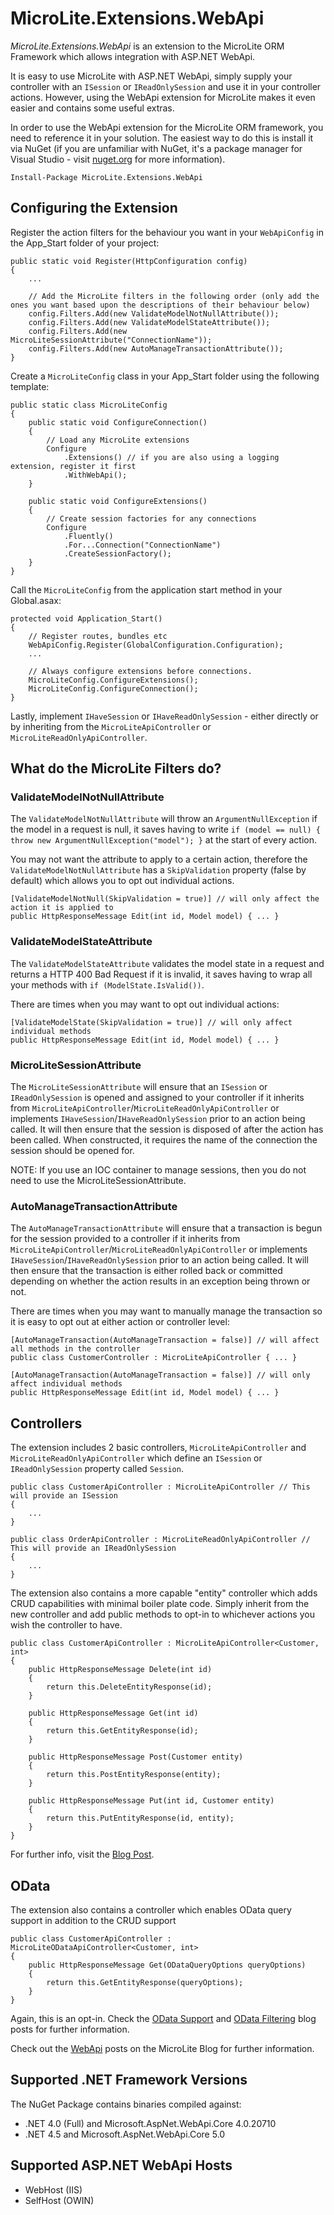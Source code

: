 MicroLite.Extensions.WebApi
===========================

_MicroLite.Extensions.WebApi_ is an extension to the MicroLite ORM Framework which allows integration with ASP.NET WebApi.

It is easy to use MicroLite with ASP.NET WebApi, simply supply your controller with an `ISession` or `IReadOnlySession` and use it in your controller actions. However, using the WebApi extension for MicroLite makes it even easier and contains some useful extras.

In order to use the WebApi extension for the MicroLite ORM framework, you need to reference it in your solution. The easiest way to do this is install it via NuGet (if you are unfamiliar with NuGet, it's a package manager for Visual Studio - visit [nuget.org](http://www.nuget.org/) for more information).

    Install-Package MicroLite.Extensions.WebApi

## Configuring the Extension

Register the action filters for the behaviour you want in your `WebApiConfig` in the App_Start folder of your project:

    public static void Register(HttpConfiguration config)
    {
        ...

        // Add the MicroLite filters in the following order (only add the ones you want based upon the descriptions of their behaviour below)
        config.Filters.Add(new ValidateModelNotNullAttribute());
        config.Filters.Add(new ValidateModelStateAttribute());
        config.Filters.Add(new MicroLiteSessionAttribute("ConnectionName"));
        config.Filters.Add(new AutoManageTransactionAttribute());
    }

Create a `MicroLiteConfig` class in your App_Start folder using the following template:

    public static class MicroLiteConfig
    {
        public static void ConfigureConnection()
        {
            // Load any MicroLite extensions
            Configure
                .Extensions() // if you are also using a logging extension, register it first
                .WithWebApi();
        }

        public static void ConfigureExtensions()
        {
            // Create session factories for any connections
            Configure
                .Fluently()
                .For...Connection("ConnectionName")
                .CreateSessionFactory();
        }
    }

Call the `MicroLiteConfig` from the application start method in your Global.asax:

    protected void Application_Start()
    {
        // Register routes, bundles etc
        WebApiConfig.Register(GlobalConfiguration.Configuration);
        ...

        // Always configure extensions before connections.
        MicroLiteConfig.ConfigureExtensions();
        MicroLiteConfig.ConfigureConnection();
    }

Lastly, implement `IHaveSession` or `IHaveReadOnlySession` - either directly or by inheriting from the `MicroLiteApiController` or `MicroLiteReadOnlyApiController`.

## What do the MicroLite Filters do?

### ValidateModelNotNullAttribute

The `ValidateModelNotNullAttribute` will throw an `ArgumentNullException` if the model in a request is null, it saves having to write `if (model == null) { throw new ArgumentNullException("model"); }` at the start of every action.

You may not want the attribute to apply to a certain action, therefore the `ValidateModelNotNullAttribute` has a `SkipValidation` property (false by default) which allows you to opt out individual actions.

    [ValidateModelNotNull(SkipValidation = true)] // will only affect the action it is applied to
    public HttpResponseMessage Edit(int id, Model model) { ... }

### ValidateModelStateAttribute

The `ValidateModelStateAttribute` validates the model state in a request and returns a HTTP 400 Bad Request if it is invalid, it saves having to wrap all your methods with `if (ModelState.IsValid())`.

There are times when you may want to opt out individual actions:

    [ValidateModelState(SkipValidation = true)] // will only affect individual methods
    public HttpResponseMessage Edit(int id, Model model) { ... }

### MicroLiteSessionAttribute

The `MicroLiteSessionAttribute` will ensure that an `ISession` or `IReadOnlySession` is opened and assigned to your controller if it inherits from `MicroLiteApiController`/`MicroLiteReadOnlyApiController` or implements `IHaveSession`/`IHaveReadOnlySession` prior to an action being called. It will then ensure that the session is disposed of after the action has been called. When constructed, it requires the name of the connection the session should be opened for.

NOTE: If you use an IOC container to manage sessions, then you do not need to use the MicroLiteSessionAttribute.

### AutoManageTransactionAttribute

The `AutoManageTransactionAttribute` will ensure that a transaction is begun for the session provided to a controller if it inherits from `MicroLiteApiController`/`MicroLiteReadOnlyApiController` or implements `IHaveSession`/`IHaveReadOnlySession` prior to an action being called. It will then ensure that the transaction is either rolled back or committed depending on whether the action results in an exception being thrown or not.

There are times when you may want to manually manage the transaction so it is easy to opt out at either action or controller level:

    [AutoManageTransaction(AutoManageTransaction = false)] // will affect all methods in the controller
    public class CustomerController : MicroLiteApiController { ... }

    [AutoManageTransaction(AutoManageTransaction = false)] // will only affect individual methods
    public HttpResponseMessage Edit(int id, Model model) { ... }

## Controllers

The extension includes 2 basic controllers, `MicroLiteApiController` and `MicroLiteReadOnlyApiController` which define an `ISession` or `IReadOnlySession` property called `Session`.

    public class CustomerApiController : MicroLiteApiController // This will provide an ISession
    {
        ...
    }

    public class OrderApiController : MicroLiteReadOnlyApiController // This will provide an IReadOnlySession
    {
        ...
    }

The extension also contains a more capable "entity" controller which adds CRUD capabilities with minimal boiler plate code. Simply inherit from the new controller and add public methods to opt-in to whichever actions you wish the controller to have.

    public class CustomerApiController : MicroLiteApiController<Customer, int>
    {
        public HttpResponseMessage Delete(int id)
        {
            return this.DeleteEntityResponse(id);
        }

        public HttpResponseMessage Get(int id)
        {
            return this.GetEntityResponse(id);
        }

        public HttpResponseMessage Post(Customer entity)
        {
            return this.PostEntityResponse(entity);
        }

        public HttpResponseMessage Put(int id, Customer entity)
        {
            return this.PutEntityResponse(id, entity);
        }
    }

For further info, visit the [Blog Post](http://microliteorm.wordpress.com/2013/08/26/webapi-3-0-microliteapicontroller-update/).

## OData

The extension also contains a controller which enables OData query support in addition to the CRUD support

    public class CustomerApiController : MicroLiteODataApiController<Customer, int>
    {
        public HttpResponseMessage Get(ODataQueryOptions queryOptions)
        {
            return this.GetEntityResponse(queryOptions);
        }
    }

Again, this is an opt-in. Check the [OData Support](http://microliteorm.wordpress.com/2013/09/04/webapi-3-0-odata-support/) and [OData Filtering](http://microliteorm.wordpress.com/2013/09/06/webapi-odata-filtering/) blog posts for further information.

Check out the [WebApi](http://microliteorm.wordpress.com/tag/webapi/) posts on the MicroLite Blog for further information.

## Supported .NET Framework Versions

The NuGet Package contains binaries compiled against:

* .NET 4.0 (Full) and Microsoft.AspNet.WebApi.Core 4.0.20710
* .NET 4.5 and Microsoft.AspNet.WebApi.Core 5.0

## Supported ASP.NET WebApi Hosts

* WebHost (IIS)
* SelfHost (OWIN)